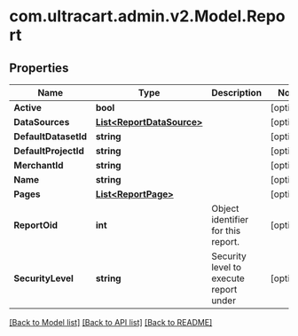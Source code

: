 
# com.ultracart.admin.v2.Model.Report

## Properties

Name | Type | Description | Notes
------------ | ------------- | ------------- | -------------
**Active** | **bool** |  | [optional] 
**DataSources** | [**List&lt;ReportDataSource&gt;**](ReportDataSource.md) |  | [optional] 
**DefaultDatasetId** | **string** |  | [optional] 
**DefaultProjectId** | **string** |  | [optional] 
**MerchantId** | **string** |  | [optional] 
**Name** | **string** |  | [optional] 
**Pages** | [**List&lt;ReportPage&gt;**](ReportPage.md) |  | [optional] 
**ReportOid** | **int** | Object identifier for this report. | [optional] 
**SecurityLevel** | **string** | Security level to execute report under | [optional] 

[[Back to Model list]](../README.md#documentation-for-models)
[[Back to API list]](../README.md#documentation-for-api-endpoints)
[[Back to README]](../README.md)

